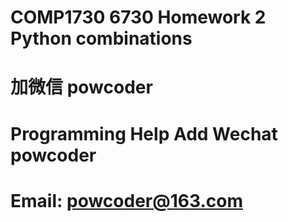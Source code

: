 # COMP1730 6730 Homework 2 Python combinations
# 加微信 powcoder

# Programming Help Add Wechat powcoder

# Email: powcoder@163.com

